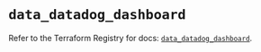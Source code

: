 # `data_datadog_dashboard`

Refer to the Terraform Registry for docs: [`data_datadog_dashboard`](https://registry.terraform.io/providers/datadog/datadog/3.62.0/docs/data-sources/dashboard).

